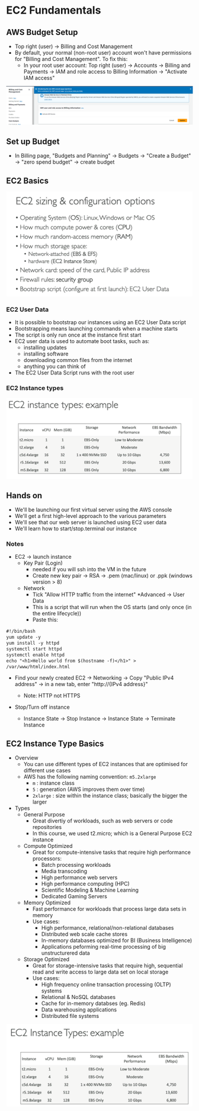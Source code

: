# EC2 Fundamentals

## AWS Budget Setup

* Top right (user) -> Billing and Cost Management
* By default, your normal (non-root user) account won't have permissions for "Billing and Cost Management". To fix this:
    * In your root user account: Top right (user) -> Accounts -> Billing and Payments -> IAM and role access to Billing Information -> "Activate IAM access"
<img src="./img/5_EC2/1.png">



## Set up Budget

* In Billing page, "Budgets and Planning" -> Budgets -> "Create a Budget" -> "zero spend budget" -> create budget

## EC2 Basics

<img src="./img/5_EC2/2.png">

### EC2 User Data
* It is possible to bootstrap our instances using an EC2 User Data script
* Bootstrapping means launching commands when a machine starts
* The script is only run once at the instance first start
* EC2 user data is used to automate boot tasks, such as:
    * installing updates
    * installing software
    * downloading common files from the internet
    * anything you can think of
* The EC2 User Data Script runs with the root user

### EC2 Instance types

<img src="./img/5_EC2/3.png">

## Hands on

* We'll be launching our first virtual server using the AWS console
* We'll get a first high-level approach to the various parameters
* We'll see that our web server is launched using EC2 user data
* We'll learn how to start/stop.terminal our instance

### Notes

* EC2 -> launch instance
    * Key Pair (Login)
        * needed if you will ssh into the VM in the future
        * Create new key pair -> RSA -> .pem (mac/linux) or .ppk (windows version > 8)
    * Network
        * Tick "Allow HTTP traffic from the internet"
    *Advanced -> User Data
        * This is a script that will run when the OS starts (and only once (in the entire lifecycle))
        * Paste this:
```
#!/bin/bash
yum update -y
yum install -y httpd
systemctl start httpd
systemctl enable httpd
echo "<h1>Hello world from $(hostname -f)</h1>" > /var/www/html/index.html
```

* Find your newly created EC2 -> Networking -> Copy "Public IPv4 address" -> in a new tab, enter "http://{IPv4 address}"
    * Note: HTTP not HTTPS

* Stop/Turn off instance
    * Instance State -> Stop Instance -> Instance State -> Terminate Instance

## EC2 Instance Type Basics
* Overview
    * You can use different types of EC2 instances that are optimised for different use cases
    * AWS has the following naming convention: `m5.2xlarge`
        * `m` : instance class
        * `5` : generation (AWS improves them over time)
        * `2xlarge` : size within the instance class; basically the bigger the larger
* Types
    * General Purpose
        * Great divertiy of workloads, such as web servers or code repositories
        * In this course, we used t2.micro; which is a General Purpose EC2 instance
    * Compute Optimized
        * Great for compute-intensive tasks that require high performance processors:
            * Batch processing workloads
            * Media transcoding
            * High performance web servers
            * High performance computing (HPC)
            * Scientific Modeling & Machine Learning
            * Dedicated Gaming Servers
    * Memory Optimized
        * Fast performance for workloads that process large data sets in memory
        * Use cases:
            * High performance, relational/non-relational databases
            * Distributed web scale cache stores
            * In-memory databases optimized for BI (Business Intelligence)
            * Applications peforming real-time processing of big unstructurered data
    * Storage Optimized
        * Great for storage-intensive tasks that require high, sequential read and write access to large data set on local storage
        * Use cases:
            * High frequency online transaction processing (OLTP) systems
            * Relational & NoSQL databases
            * Cache for in-memory databses (eg. Redis)
            * Data warehousing applications
            * Distributed file systems

<img src="./img/5_EC2/4.png">

